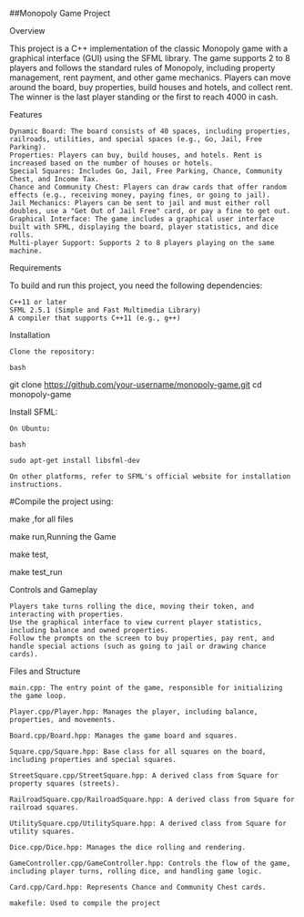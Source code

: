 ##Monopoly Game Project

Overview

This project is a C++ implementation of the classic Monopoly game with a graphical interface (GUI) using the SFML library. The game supports 2 to 8 players and follows the standard rules of Monopoly, including property management, rent payment, and other game mechanics. Players can move around the board, buy properties, build houses and hotels, and collect rent. The winner is the last player standing or the first to reach 4000 in cash.

Features

    Dynamic Board: The board consists of 40 spaces, including properties, railroads, utilities, and special spaces (e.g., Go, Jail, Free Parking).
    Properties: Players can buy, build houses, and hotels. Rent is increased based on the number of houses or hotels.
    Special Squares: Includes Go, Jail, Free Parking, Chance, Community Chest, and Income Tax.
    Chance and Community Chest: Players can draw cards that offer random effects (e.g., receiving money, paying fines, or going to jail).
    Jail Mechanics: Players can be sent to jail and must either roll doubles, use a "Get Out of Jail Free" card, or pay a fine to get out.
    Graphical Interface: The game includes a graphical user interface built with SFML, displaying the board, player statistics, and dice rolls.
    Multi-player Support: Supports 2 to 8 players playing on the same machine.

Requirements

To build and run this project, you need the following dependencies:

    C++11 or later
    SFML 2.5.1 (Simple and Fast Multimedia Library)
    A compiler that supports C++11 (e.g., g++)

Installation

    Clone the repository:

    bash

git clone https://github.com/your-username/monopoly-game.git
cd monopoly-game

Install SFML:

    On Ubuntu:

    bash

    sudo apt-get install libsfml-dev

    On other platforms, refer to SFML's official website for installation instructions.

#Compile the project using: 

make ,for all files


make run,Running the Game

make test,

make test_run

Controls and Gameplay

    Players take turns rolling the dice, moving their token, and interacting with properties.
    Use the graphical interface to view current player statistics, including balance and owned properties.
    Follow the prompts on the screen to buy properties, pay rent, and handle special actions (such as going to jail or drawing chance cards).

Files and Structure

    main.cpp: The entry point of the game, responsible for initializing the game loop.
    
    Player.cpp/Player.hpp: Manages the player, including balance, properties, and movements.
    
    Board.cpp/Board.hpp: Manages the game board and squares.
    
    Square.cpp/Square.hpp: Base class for all squares on the board, including properties and special squares.
    
    StreetSquare.cpp/StreetSquare.hpp: A derived class from Square for property squares (streets).
    
    RailroadSquare.cpp/RailroadSquare.hpp: A derived class from Square for railroad squares.
    
    UtilitySquare.cpp/UtilitySquare.hpp: A derived class from Square for utility squares.
    
    Dice.cpp/Dice.hpp: Manages the dice rolling and rendering.
    
    GameController.cpp/GameController.hpp: Controls the flow of the game, including player turns, rolling dice, and handling game logic.
    
    Card.cpp/Card.hpp: Represents Chance and Community Chest cards.
    
    makefile: Used to compile the project
